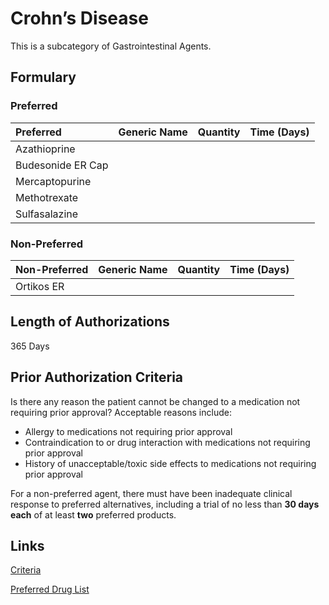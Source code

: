 # Crohn’s Disease

This is a subcategory of Gastrointestinal Agents.

## Formulary

### Preferred

| Preferred         | Generic Name | Quantity | Time (Days) |
| :---------------- | :----------- | :------: | :---------: |
| Azathioprine      |              |          |             |
| Budesonide ER Cap |              |          |             |
| Mercaptopurine    |              |          |             |
| Methotrexate      |              |          |             |
| Sulfasalazine     |              |          |             |

### Non-Preferred

| Non-Preferred | Generic Name | Quantity | Time (Days) |
| :------------ | :----------- | :------: | :---------: |
| Ortikos ER    |              |          |             |

## Length of Authorizations

365 Days

## Prior Authorization Criteria

Is there any reason the patient cannot be changed to a medication not requiring prior approval? Acceptable reasons include:

-   Allergy to medications not requiring prior approval
-   Contraindication to or drug interaction with medications not requiring prior approval
-   History of unacceptable/toxic side effects to medications not requiring prior approval

For a non-preferred agent, there must have been inadequate clinical response to preferred alternatives, including a trial of no less than **30 days each** of at least **two** preferred products.

## Links

[Criteria](https://pharmacy.medicaid.ohio.gov/sites/default/files/20221001_UPDL_Criteria_APPROVED.pdf#page=61)

[Preferred Drug List](https://pharmacy.medicaid.ohio.gov/sites/default/files/20221001_UPDL_APPROVED_.pdf#page=23)
